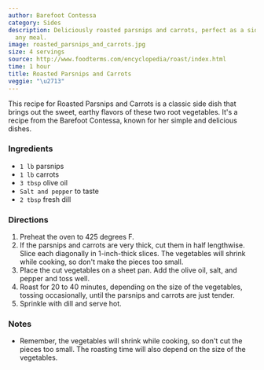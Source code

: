 ```yaml
---
author: Barefoot Contessa
category: Sides
description: Deliciously roasted parsnips and carrots, perfect as a side dish for
  any meal.
image: roasted_parsnips_and_carrots.jpg
size: 4 servings
source: http://www.foodterms.com/encyclopedia/roast/index.html
time: 1 hour
title: Roasted Parsnips and Carrots
veggie: "\u2713"
---
```


This recipe for Roasted Parsnips and Carrots is a classic side dish that brings out the sweet, earthy flavors of these two root vegetables. It's a recipe from the Barefoot Contessa, known for her simple and delicious dishes.

### Ingredients

* `1 lb` parsnips
* `1 lb` carrots
* `3 tbsp` olive oil
* `Salt and pepper` to taste
* `2 tbsp` fresh dill

### Directions

1. Preheat the oven to 425 degrees F.
2. If the parsnips and carrots are very thick, cut them in half lengthwise. Slice each diagonally in 1-inch-thick slices. The vegetables will shrink while cooking, so don't make the pieces too small.
3. Place the cut vegetables on a sheet pan. Add the olive oil, salt, and pepper and toss well.
4. Roast for 20 to 40 minutes, depending on the size of the vegetables, tossing occasionally, until the parsnips and carrots are just tender.
5. Sprinkle with dill and serve hot.

### Notes

- Remember, the vegetables will shrink while cooking, so don't cut the pieces too small. The roasting time will also depend on the size of the vegetables.